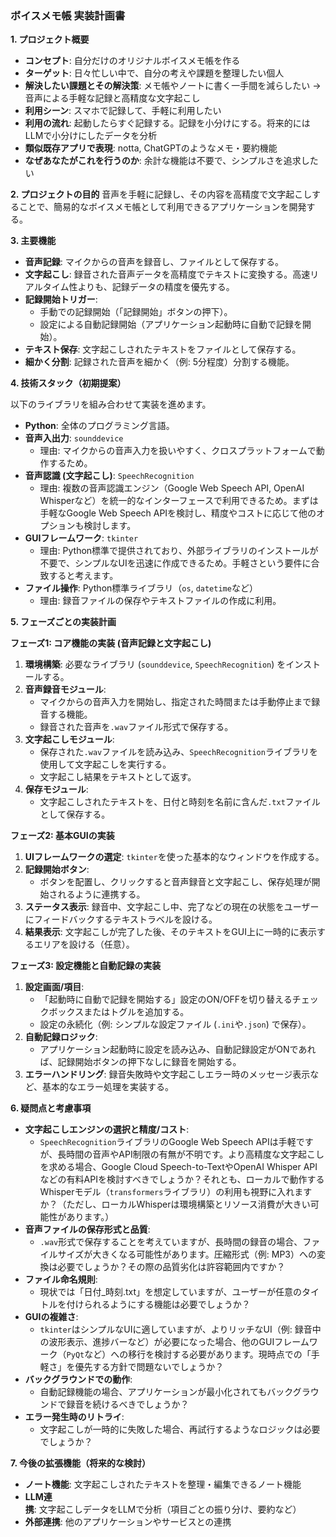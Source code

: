 ### ボイスメモ帳 実装計画書

**1. プロジェクト概要**

*   **コンセプト**: 自分だけのオリジナルボイスメモ帳を作る
*   **ターゲット**: 日々忙しい中で、自分の考えや課題を整理したい個人
*   **解決したい課題とその解決策**: メモ帳やノートに書く一手間を減らしたい → 音声による手軽な記録と高精度な文字起こし
*   **利用シーン**: スマホで記録して、手軽に利用したい
*   **利用の流れ**: 起動したらすぐ記録する。記録を小分けにする。将来的にはLLMで小分けにしたデータを分析
*   **類似既存アプリで表現**: notta, ChatGPTのようなメモ・要約機能
*   **なぜあなたがこれを行うのか**: 余計な機能は不要で、シンプルさを追求したい

**2. プロジェクトの目的**
音声を手軽に記録し、その内容を高精度で文字起こしすることで、簡易的なボイスメモ帳として利用できるアプリケーションを開発する。

**3. 主要機能**

*   **音声記録**: マイクからの音声を録音し、ファイルとして保存する。
*   **文字起こし**: 録音された音声データを高精度でテキストに変換する。高速リアルタイム性よりも、記録データの精度を優先する。
*   **記録開始トリガー**:
    *   手動での記録開始（「記録開始」ボタンの押下）。
    *   設定による自動記録開始（アプリケーション起動時に自動で記録を開始）。
*   **テキスト保存**: 文字起こしされたテキストをファイルとして保存する。
*   **細かく分割**: 記録された音声を細かく（例: 5分程度）分割する機能。

**4. 技術スタック（初期提案）**

以下のライブラリを組み合わせて実装を進めます。

*   **Python**: 全体のプログラミング言語。
*   **音声入出力**: `sounddevice`
    *   理由: マイクからの音声入力を扱いやすく、クロスプラットフォームで動作するため。
*   **音声認識 (文字起こし)**: `SpeechRecognition`
    *   理由: 複数の音声認識エンジン（Google Web Speech API, OpenAI Whisperなど）を統一的なインターフェースで利用できるため。まずは手軽なGoogle Web Speech APIを検討し、精度やコストに応じて他のオプションも検討します。
*   **GUIフレームワーク**: `tkinter`
    *   理由: Python標準で提供されており、外部ライブラリのインストールが不要で、シンプルなUIを迅速に作成できるため。手軽さという要件に合致すると考えます。
*   **ファイル操作**: Python標準ライブラリ（`os`, `datetime`など）
    *   理由: 録音ファイルの保存やテキストファイルの作成に利用。

**5. フェーズごとの実装計画**

**フェーズ1: コア機能の実装 (音声記録と文字起こし)**

1.  **環境構築**: 必要なライブラリ (`sounddevice`, `SpeechRecognition`) をインストールする。
2.  **音声録音モジュール**:
    *   マイクからの音声入力を開始し、指定された時間または手動停止まで録音する機能。
    *   録音された音声を`.wav`ファイル形式で保存する。
3.  **文字起こしモジュール**:
    *   保存された`.wav`ファイルを読み込み、`SpeechRecognition`ライブラリを使用して文字起こしを実行する。
    *   文字起こし結果をテキストとして返す。
4.  **保存モジュール**:
    *   文字起こしされたテキストを、日付と時刻を名前に含んだ`.txt`ファイルとして保存する。

**フェーズ2: 基本GUIの実装**

1.  **UIフレームワークの選定**: `tkinter`を使った基本的なウィンドウを作成する。
2.  **記録開始ボタン**:
    *   ボタンを配置し、クリックすると音声録音と文字起こし、保存処理が開始されるように連携する。
3.  **ステータス表示**: 録音中、文字起こし中、完了などの現在の状態をユーザーにフィードバックするテキストラベルを設ける。
4.  **結果表示**: 文字起こしが完了した後、そのテキストをGUI上に一時的に表示するエリアを設ける（任意）。

**フェーズ3: 設定機能と自動記録の実装**

1.  **設定画面/項目**:
    *   「起動時に自動で記録を開始する」設定のON/OFFを切り替えるチェックボックスまたはトグルを追加する。
    *   設定の永続化（例: シンプルな設定ファイル (`.ini`や`.json`) で保存）。
2.  **自動記録ロジック**:
    *   アプリケーション起動時に設定を読み込み、自動記録設定がONであれば、記録開始ボタンの押下なしに録音を開始する。
3.  **エラーハンドリング**: 録音失敗時や文字起こしエラー時のメッセージ表示など、基本的なエラー処理を実装する。

**6. 疑問点と考慮事項**

*   **文字起こしエンジンの選択と精度/コスト**:
    *   `SpeechRecognition`ライブラリのGoogle Web Speech APIは手軽ですが、長時間の音声やAPI制限の有無が不明です。より高精度な文字起こしを求める場合、Google Cloud Speech-to-TextやOpenAI Whisper APIなどの有料APIを検討すべきでしょうか？それとも、ローカルで動作するWhisperモデル（`transformers`ライブラリ）の利用も視野に入れますか？（ただし、ローカルWhisperは環境構築とリソース消費が大きい可能性があります。）
*   **音声ファイルの保存形式と品質**:
    *   `.wav`形式で保存することを考えていますが、長時間の録音の場合、ファイルサイズが大きくなる可能性があります。圧縮形式（例: MP3）への変換は必要でしょうか？その際の品質劣化は許容範囲内ですか？
*   **ファイル命名規則**:
    *   現状では「日付\_時刻.txt」を想定していますが、ユーザーが任意のタイトルを付けられるようにする機能は必要でしょうか？
*   **GUIの複雑さ**:
    *   `tkinter`はシンプルなUIに適していますが、よりリッチなUI（例: 録音中の波形表示、進捗バーなど）が必要になった場合、他のGUIフレームワーク（`PyQt`など）への移行を検討する必要があります。現時点での「手軽さ」を優先する方針で問題ないでしょうか？
*   **バックグラウンドでの動作**:
    *   自動記録機能の場合、アプリケーションが最小化されてもバックグラウンドで録音を続けるべきでしょうか？
*   **エラー発生時のリトライ**:
    *   文字起こしが一時的に失敗した場合、再試行するようなロジックは必要でしょうか？

**7. 今後の拡張機能（将来的な検討）**

*   **ノート機能**: 文字起こしされたテキストを整理・編集できるノート機能
*   **LLM連携**: 文字起こしデータをLLMで分析（項目ごとの振り分け、要約など）
*   **外部連携**: 他のアプリケーションやサービスとの連携